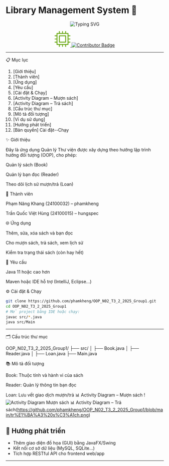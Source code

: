 # Library Management System 🎉

<p align="center">
  <img src="https://readme-typing-svg.herokuapp.com?font=Fira+Code&size=24&pause=1000&color=FF4B4B&center=true&vCenter=true&width=500&height=50&lines=Chào+mừng+đến+với+ứng+dụng+thư+viện;Nhóm+01+OOP_N02_T3_2_2025_" alt="Typing SVG" />
</p>

<p align="center">
  <a href="https://github.com/phamkheng/OOP_N02_T3_2_2025_Group1">
    <img src="https://raw.githubusercontent.com/acervenky/animated-github-badges/master/assets/devbadge.gif" width="50" alt="Developer Badge" />
    <img src="https://raw.githubusercontent.com/acervenky/animated-github-badges/master/assets/contribbadge.gif" width="50" alt="Contributor Badge" />
  </a>
</p>

---

📋 Mục lục

1. [Giới thiệu]
2. [Thành viên] 
3. [Ứng dụng] 
4. [Yêu cầu]  
5. [Cài đặt & Chạy] 
6. [Activity Diagram – Mượn sách] 
7. [Activity Diagram – Trả sách]  
8. [Cấu trúc thư mục]
9. [Mô tả đối tượng]  
10. [Ví dụ sử dụng] 
11. [Hướng phát triển] 
12. [Bản quyền]
Cài đặt--Chạy


✨ Giới thiệu

Đây là ứng dụng Quản lý Thư viện được xây dựng theo hướng lập trình hướng đối tượng (OOP), cho phép:

Quản lý sách (Book)

Quản lý bạn đọc (Reader)

Theo dõi lịch sử mượn/trả (Loan)

👥 Thành viên

Phạm Năng Khang (24100032) – phamkheng

Trần Quốc Việt Hùng (24100015) – hungspec

🌐 Ứng dụng

Thêm, sửa, xóa sách và bạn đọc

Cho mượn sách, trả sách, xem lịch sử

Kiểm tra trạng thái sách (còn hay hết)

📆 Yêu cầu

Java 11 hoặc cao hơn

Maven hoặc IDE hỗ trợ (IntelliJ, Eclipse…)

⚙️ Cài đặt & Chạy

```bash
git clone https://github.com/phamkheng/OOP_N02_T3_2_2025_Group1.git
cd OOP_N02_T3_2_2025_Group1
# Mở project bằng IDE hoặc chạy:
javac src/*.java
java src/Main
```

---


🗂️ Cấu trúc thư mục

OOP_N02_T3_2_2025_Group1/
├── src/
│   ├── Book.java
│   ├── Reader.java
│   ├── Loan.java
├── Main.java

📚 Mô tả đối tượng

Book: Thuộc tính và hành vi của sách

Reader: Quản lý thông tin bạn đọc

Loan: Lưu vết giao dịch mượn/trả
📊 Activity Diagram – Mượn sách !![Activity Diagram Mượn sách](https://github.com/phamkheng/OOP_N02_T3_2_2025_Group1/blob/main/m%C6%B0%E1%BB%A3n%20s%C3%A1ch.png)
📊 Activity Diagram – Trả sách(https://github.com/phamkheng/OOP_N02_T3_2_2025_Group1/blob/main/tr%E1%BA%A3%20s%C3%A1ch.png)



## 🚀 Hướng phát triển

- Thêm giao diện đồ họa (GUI) bằng JavaFX/Swing  
- Kết nối cơ sở dữ liệu (MySQL, SQLite…)  
- Tích hợp RESTful API cho frontend web/app

---




